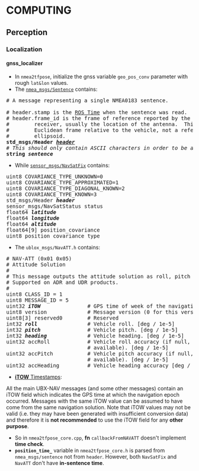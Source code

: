 # COMPUTING

## Perception

### Localization

#### gnss_localizer
* In `nmea2tfpose`, initialize the gnss variable `geo_pos_conv` parameter with rough `lat&lon` values.
* The [`nmea_msgs/Sentence`](http://docs.ros.org/melodic/api/nmea_msgs/html/msg/Sentence.html) contains:
<pre>
# A message representing a single NMEA0183 sentence.

# header.stamp is the <a href="http://wiki.ros.org/roscpp/Overview/Time">ROS Time</a> when the sentence was read.
# header.frame_id is the frame of reference reported by the satellite
#        receiver, usually the location of the antenna.  This is a
#        Euclidean frame relative to the vehicle, not a reference
#        ellipsoid.
<b>std_msgs/Header <i><a href="http://docs.ros.org/melodic/api/std_msgs/html/msg/Header.html">header</a></b></i>
# <i>This should only contain ASCII characters in order to be a valid NMEA0183 sentence.</i>
<b>string <i>sentence</i></b>
</pre>
* While [`sensor_msgs/NavSatFix`](http://docs.ros.org/melodic/api/sensor_msgs/html/msg/NavSatFix.html) contains:
<pre>
uint8 COVARIANCE_TYPE_UNKNOWN=0
uint8 COVARIANCE_TYPE_APPROXIMATED=1
uint8 COVARIANCE_TYPE_DIAGONAL_KNOWN=2
uint8 COVARIANCE_TYPE_KNOWN=3
std_msgs/Header <b><i>header</i></b>
sensor_msgs/NavSatStatus status
float64 <b><i>latitude</i></b>
float64 <b><i>longitude</i></b>
float64 <b><i>altitude</i></b>
float64[9] position_covariance
uint8 position_covariance_type
</pre>

* The `ublox_msgs/NavATT.h` contains:
<pre>
# NAV-ATT (0x01 0x05)
# Attitude Solution
#
# This message outputs the attitude solution as roll, pitch and heading angles.
# Supported on ADR and UDR products.
#
uint8 CLASS_ID = 1
uint8 MESSAGE_ID = 5
uint32 <b><i>iTOW</i></b>               # GPS time of week of the navigation epoch [ms]
uint8 version             # Message version (0 for this version)
uint8[3] reserved0        # Reserved
int32 <b><i>roll</i></b>                # Vehicle roll. [deg / 1e-5]
int32 <b><i>pitch</i></b>               # Vehicle pitch. [deg / 1e-5]
int32 <b><i>heading</i></b>             # Vehicle heading. [deg / 1e-5]
uint32 accRoll            # Vehicle roll accuracy (if null, roll angle is not 
                          # available). [deg / 1e-5]
uint32 accPitch           # Vehicle pitch accuracy (if null, pitch angle is not 
                          # available). [deg / 1e-5]
uint32 accHeading         # Vehicle heading accuracy [deg / 1e-5]
</pre>
* [**iTOW** Timestamps](https://www.u-blox.com/sites/default/files/products/documents/u-blox8-M8_ReceiverDescrProtSpec_%28UBX-13003221%29_Public.pdf#page=40&zoom=100,0,0): 

All the main UBX-NAV messages (and some other messages) contain an iTOW field which
indicates the GPS time at which the navigation epoch occurred. Messages with the same iTOW
value can be assumed to have come from the same navigation solution.
Note that iTOW values may not be valid (i.e. they may have been generated with insufficient
conversion data) and therefore it is **not recommended** to use the iTOW field for any **other purpose**.

* So in `nmea2tfpose_core.cpp`, **fn** `callbackFromNAVATT` doesn't implement **time check**.
* **`position_time_`** variable in `nmea2tfpose_core.h` is parsed from `nmea_msgs/sentence` not from `header`. However, both `NavSatFix` and `NavATT` don't have **in-sentence time**.
